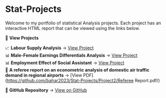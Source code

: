 # Stat-Projects

Welcome to my portfolio of statistical Analysis projects. Each project has an interactive HTML report that can be viewed using the links below.

🔗 **View Projects**

📈 **Labour Supply Analysis** → [View Project](https://bahar2023.github.io/Stat-Projects/Project1/)  
📊 **Male-Female Earnings Differentials Analysis** → [View Project](https://bahar2023.github.io/Stat-Projects/Project3/)  
📊 **Employment Effect of Social Assistant** → [View Project](https://bahar2023.github.io/Stat-Projects/Project4/)  
🛫 **A referee report on an econometric analysis of domestic air traffic demand in regional airports** → [View PDF](https://github.com/bahar2023/Stat-Projects/Project2/Referee Report.pdf/)    

📂 **GitHub Repository** → [View on GitHub](https://github.com/bahar2023/Stat-Projects)
